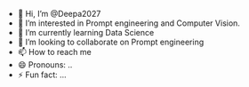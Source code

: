 - 👋 Hi, I’m @Deepa2027
- 👀 I’m interested in Prompt engineering and Computer Vision.
- 🌱 I’m currently learning Data Science
- 💞️ I’m looking to collaborate on Prompt engineering
- 📫 How to reach me 
- 😄 Pronouns: ..
- ⚡ Fun fact: ...

<!---
Deepa2027/Deepa2027 is a ✨ special ✨ repository because its `README.md` (this file) appears on your GitHub profile.
You can click the Preview link to take a look at your changes.
--->

